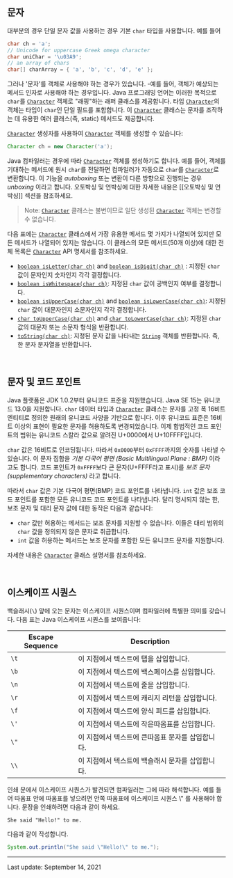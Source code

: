 ## 문자

대부분의 경우 단일 문자 값을 사용하는 경우 기본 `char` 타입을 사용합니다. 예를 들어

```java
char ch = 'a'; 
// Unicode for uppercase Greek omega character
char uniChar = '\u03A9';
// an array of chars
char[] charArray = { 'a', 'b', 'c', 'd', 'e' };
```

그러나 '문자'를 객체로 사용해야 하는 경우가 있습니다. -예를 들어, 객체가 예상되는 메서드 인자로 사용해야 하는 경우입니다.
Java 프로그래밍 언어는 이러한 목적으로 `char`를 [`Character`](https://docs.oracle.com/en/java/javase/22/docs/api/java.base/java/lang/Character.html) 객체로 "래핑"하는 래퍼 클래스를 제공합니다. 타입 [`Character`](https://docs.oracle.com/en/java/javase/22/docs/api/java.base/java/lang/Character.html)의 객체는 타입이 `char`인 단일 필드를 포함합니다. 이 [`Character`](https://docs.oracle.com/en/java/javase/22/docs/api/java.base/java/lang/Character.html) 클래스는 문자를 조작하는 데 유용한 여러 클래스(즉, static) 메서드도 제공합니다.

[`Character`](https://docs.oracle.com/en/java/javase/22/docs/api/java.base/java/lang/Character.html) 생성자를 사용하여 [`Character`](https://docs.oracle.com/en/java/javase/22/docs/api/java.base/java/lang/Character.html) 객체를 생성할 수 있습니다:

```java
Character ch = new Character('a');
```

Java 컴파일러는 경우에 따라 [`Character`](https://docs.oracle.com/en/java/javase/22/docs/api/java.base/java/lang/Character.html) 객체를 생성하기도 합니다. 예를 들어, 객체를 기대하는 메서드에 원시 `char`를 전달하면 컴파일러가 자동으로 `char`를 [`Character`](https://docs.oracle.com/en/java/javase/22/docs/api/java.base/java/lang/Character.html)로 변환합니다. 이 기능을 _autoboxing_ 또는 변환이 다른 방향으로 진행되는 경우 _unboxing_ 이라고 합니다. 오토박싱 및 언박싱에 대한 자세한 내용은 [[오토박싱 및 언박싱]] 섹션을 참조하세요.

> Note: [`Character`](https://docs.oracle.com/en/java/javase/22/docs/api/java.base/java/lang/Character.html) 클래스는 불변이므로 일단 생성된 [`Character`](https://docs.oracle.com/en/java/javase/22/docs/api/java.base/java/lang/Character.html) 객체는 변경할 수 없습니다.

다음 표에는 [`Character`](https://docs.oracle.com/en/java/javase/22/docs/api/java.base/java/lang/Character.html) 클래스에서 가장 유용한 메서드 몇 가지가 나열되어 있지만 모든 메서드가 나열되어 있지는 않습니다. 이 클래스의 모든 메서드(50개 이상)에 대한 전체 목록은 [`Character`](https://docs.oracle.com/en/java/javase/22/docs/api/java.base/java/lang/Character.html) API 명세서를 참조하세요.

- [`boolean isLetter(char ch)`](https://docs.oracle.com/en/java/javase/22/docs/api/java.base/java/lang/Character.html#isLetter(char)) and [`boolean isDigit(char ch)`](https://docs.oracle.com/en/java/javase/22/docs/api/java.base/java/lang/Character.html#isDigit(char)) : 지정된 `char` 값이 문자인지 숫자인지 각각 결정합니다.
- [`boolean isWhitespace(char ch)`](https://docs.oracle.com/en/java/javase/22/docs/api/java.base/java/lang/Character.html#isWhitespace(char)): 지정된 `char` 값이 공백인지 여부를 결정합니다.
- [`boolean isUpperCase(char ch)`](https://docs.oracle.com/en/java/javase/22/docs/api/java.base/java/lang/Character.html#isUpperCase(char)) and [`boolean isLowerCase(char ch)`](https://docs.oracle.com/en/java/javase/22/docs/api/java.base/java/lang/Character.html#isLowerCase(char)): 지정된 `char` 값이 대문자인지 소문자인지 각각 결정합니다.
- [`char toUpperCase(char ch)`](https://docs.oracle.com/en/java/javase/22/docs/api/java.base/java/lang/Character.html#toUpperCase(char)) and [`char toLowerCase(char ch)`](https://docs.oracle.com/en/java/javase/22/docs/api/java.base/java/lang/Character.html#toLowerCase(char)): 지정된 `char` 값의 대문자 또는 소문자 형식을 반환합니다.
- [`toString(char ch)`](https://docs.oracle.com/en/java/javase/22/docs/api/java.base/java/lang/Character.html#toString(char)): 지정된 문자 값을 나타내는 [`String`](https://docs.oracle.com/en/java/javase/22/docs/api/java.base/java/lang/String.html) 객체를 반환합니다. 즉, 한 문자 문자열을 반환합니다.

 

## 문자 및 코드 포인트

Java 플랫폼은 JDK 1.0.2부터 유니코드 표준을 지원했습니다. Java SE 15는 유니코드 13.0을 지원합니다. `char` 데이터 타입과 [`Character`](https://docs.oracle.com/en/java/javase/22/docs/api/java.base/java/lang/Character.html) 클래스는 문자를 고정 폭 16비트 엔티티로 정의한 원래의 유니코드 사양을 기반으로 합니다. 이후 유니코드 표준은 16비트 이상의 표현이 필요한 문자를 허용하도록 변경되었습니다. 이제 합법적인 코드 포인트의 범위는 유니코드 스칼라 값으로 알려진 U+0000에서 U+10FFFF입니다.

`char` 값은 16비트로 인코딩됩니다. 따라서 `0x0000`부터 `0xFFFF`까지의 숫자를 나타낼 수 있습니다. 이 문자 집합을 _기본 다국어 평면 (Basic Multilingual Plane : BMP)_ 이라고도 합니다. 코드 포인트가 `0xFFFF`보다 큰 문자(U+FFFF라고 표시)를 _보조 문자(supplementary characters)_ 라고 합니다.

따라서 `char` 값은 기본 다국어 평면(BMP) 코드 포인트를 나타냅니다. `int` 값은 보조 코드 포인트를 포함한 모든 유니코드 코드 포인트를 나타냅니다. 달리 명시되지 않는 한, 보조 문자 및 대리 문자 값에 대한 동작은 다음과 같습니다:

- `char` 값만 허용하는 메서드는 보조 문자를 지원할 수 없습니다. 이들은 대리 범위의 `char` 값을 정의되지 않은 문자로 취급합니다.
- `int` 값을 허용하는 메서드는 보조 문자를 포함한 모든 유니코드 문자를 지원합니다.

자세한 내용은 [`Character`](https://docs.oracle.com/en/java/javase/22/docs/api/java.base/java/lang/Character.html) 클래스 설명서를 참조하세요.

 

## 이스케이프 시퀀스

백슬래시(`\`) 앞에 오는 문자는 이스케이프 시퀀스이며 컴파일러에 특별한 의미를 갖습니다. 다음 표는 Java 이스케이프 시퀀스를 보여줍니다:

| Escape Sequence | Description                 |
| --------------- | --------------------------- |
| `\t`            | 이 지점에서 텍스트에 탭을 삽입합니다.       |
| `\b`            | 이 지점에서 텍스트에 백스페이스를 삽입합니다.   |
| `\n`            | 이 지점에서 텍스트에 줄을 삽입합니다.       |
| `\r`            | 이 지점에서 텍스트에 캐리지 리턴을 삽입합니다.  |
| `\f`            | 이 지점에서 텍스트에 양식 피드를 삽입합니다.   |
| `\'`            | 이 지점에서 텍스트에 작은따옴표를 삽입합니다.   |
| `\"`            | 이 지점에서 텍스트에 큰따옴표 문자를 삽입합니다. |
| `\\`            | 이 지점에서 텍스트에 백슬래시 문자를 삽입합니다. |

인쇄 문에서 이스케이프 시퀀스가 발견되면 컴파일러는 그에 따라 해석합니다. 예를 들어 따옴표 안에 따옴표를 넣으려면 안쪽 따옴표에 이스케이프 시퀀스 \\" 를 사용해야 합니다. 문장을 인쇄하려면 다음과 같이 하세요.

```shell
She said "Hello!" to me.
```

다음과 같이 작성합니다.

```java
System.out.println("She said \"Hello!\" to me.");
```

---
Last update: September 14, 2021